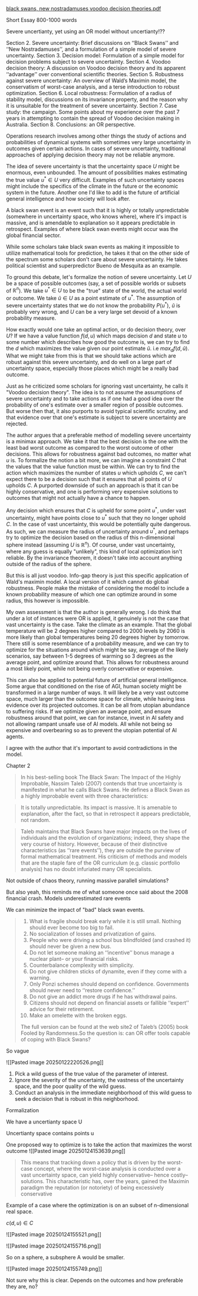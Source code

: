 [black swans, new nostradamuses voodoo decision theories.pdf](file:///C:/Users/Katte/Documents/Academic/Philosophy/black%20swans,%20new%20nostradamuses%20voodoo%20decision%20theories.pdf)


Short Essay 800-1000 words


Severe uncertianty, yet using an OR model without uncertianty!??



Section 
2. Severe uncertainty: Brief discussions on ‘‘Black Swans’’ and ‘‘New Nostradamuses’’, and a formulation of a simple model of severe uncertainty. Section 
3. Decision model: Formulation of a simple model for decision problems subject to severe uncertainty. Section 
4. Voodoo decision theory: A discussion on Voodoo decision theory and its apparent ‘‘advantage’’ over conventional scientific theories. Section 
5. Robustness against severe uncertainty: An overview of Wald’s Maximin model, the conservatism of worst-case analysis, and a terse introduction to robust optimization. Section 
6. Local robustness: Formulation of a radius of stability model, discussions on its invariance property, and the reason why it is unsuitable for the treatment of severe uncertainty. Section 
7. Case study: the campaign. Some points about my experience over the past 7 years in attempting to contain the spread of Voodoo decision making in Australia. Section 
8. Conclusions: an OR perspective.




Operations research involves among other things the study of actions and probabilities of dynamical systems with sometimes very large uncertainty in outcomes given certain actions. In cases of severe uncertainty, traditional approaches of applying decision theory may not be reliable anymore. 

The idea of severe uncertainty is that the uncertainty space $U$ might be enormous, even unbounded. The amount of possibilities makes estimating the true value $u^*\in U$ very difficult. Examples of such uncertainty spaces might include the specifics of the climate in the future or the economic system in the future. Another one I'd like to add is the future of artificial general intelligence and how society will look after.

A black swan event is an event such that it is highly or totally unpredictable (somewhere in uncertainty space, who knows where), where it's impact is massive, and is amendable to explanation so it appears predictable in retrospect. Examples of where black swan events might occur was the global financial sector.  

While some scholars take black swan events as making it impossible to utilize mathematical tools for prediction, he takes it that on the other side of the spectrum some scholars don't care about severe uncertainty. He takes political scientist and superpredictor Bueno de Mesquita as an example. 

To ground this debate, let's formalize the notion of severe uncertainty. Let $U$ be a space of possible outcomes (say, a set of possible worlds or subsets of $\mathbb{R}^n$). We take $u^*\in U$ to be the "true" state of the world, the actual world or outcome. We take $\tilde{u}\in U$ as a point estimate of $u^*$. The assumption of severe uncertainty states that we do not know the probability $P(u^*)$, $\tilde{u}$ is probably very wrong, and $U$ can be a very large set devoid of a known probability measure. 

How exactly would one take an optimal action, or do decision theory, over $U$? If we have a value function $f(d,u)$ which maps decision $d$ and state $u$ to some number which describes how good the outcome is, we can try to find the $d$ which maximizes the value given our point estimate $\tilde{u}$. i.e $max_d f(d,\tilde{u})$. What we might take from this is that we should take actions which are robust against this severe uncertainty, and do well on a large part of uncertainty space, especially those places which might be a really bad outcome. 

Just as he criticized some scholars for ignoring vast uncertainty, he calls it "Voodoo decision theory". The idea is to not assume the assumptions of severe uncertainty and to take actions as if one had a good idea over the probability of one's estimate over a smaller region of possible outcomes. But worse then that, it also purports to avoid typical scientific scrutiny, and that evidence over that one's estimate is subject to severe uncertainty are rejected. 

The author argues that a preferable method of modelling severe uncertainty is a minimax approach. We take it that the best decision is the one with the least bad worst outcome as compared to the worst outcome of other decisions. This allows for robustness against bad outcomes, no matter what $u$ is. To formalize the notion a bit more, we can imagine a constraint $C$ that the values that the value function must be within. We can try to find the action which maximizes the number of states $u$ which upholds $C$, we can't expect there to be a decision such that it ensures that all points of $U$ upholds $C$. A purported downside of such an approach is that it can be highly conservative, and one is performing very expensive solutions to outcomes that might not actually have a chance to happen. 

Any decision which ensures that $C$ is upheld for some point $u^*$, under vast uncertainty, might have points close to $u^*$ such that they no longer uphold $C$. In the case of vast uncertainty, this would be potentially quite dangerous. As such, we can measure the radius of uncertainty around $u^*$, and perhaps try to optimize the decision based on the radius of this n-dimensional sphere instead (assuming $U$ is $\mathbb{R}^n$). Of course, under vast uncertainty, where any guess is equally "unlikely", this kind of local optimization isn't reliable. By the invariance theorem, it doesn't take into account anything outside of the radius of the sphere.

But this is all just voodoo. Info-gap theory is just this specific application of Wald's maximin model. A local version of it which cannot do global robustness. People make the mistake of considering the model to include a known probability measure of which one can optimize around in some radius, this however is impossible. 

My own assessment is that the author is generally wrong. I do think that under a lot of instances were OR is applied, it genuinely is not the case that vast uncertainty is the case. Take the climate as an example. That the global temperature will be 2 degrees higher compared to 2000 levels by 2060 is more likely than global temperatures being 20 degrees higher by tomorrow. There still is some resemblance of a probability measure, and we can try to optimize for the situations around which might be say, average of the likely scenarios, say between 1-5 degrees of warming so 3 degrees as the average point, and optimize around that. This allows for robustness around a most likely point, while not being overly conservative or expensive.

This can also be applied to potential future of artificial general intelligence. Some argue that conditioned on the rise of AGI, human society might be transformed in a large number of ways. It will likely be a very vast outcome space, much larger than the outcome space for climate, while having less evidence over its projected outcomes. It can be all from utopian abundance to suffering risks. If we optimize given an average point, and ensure robustness around that point, we can for instance, invest in AI safety and not allowing rampant unsafe use of AI models. All while not being so expensive and overbearing so as to prevent the utopian potential of AI agents. 

I agree with the author that it's important to avoid contradictions in the model. 




Chapter 2

> In his best-selling book The Black Swan: The Impact of the Highly Improbable, Nassim Taleb (2007) contends that true uncertainty is manifested in what he calls Black Swans. He defines a Black Swan as a highly improbable event with three characteristics: 

> It is totally unpredictable. 
	Its impact is massive. 
	It is amenable to explanation, after the fact, so that in retrospect it appears predictable, not random.



> Taleb maintains that Black Swans have major impacts on the lives of individuals and the evolution of organizations; indeed, they shape the very course of history. However, because of their distinctive characteristics (as ‘‘rare events’’), they are outside the purview of formal mathematical treatment. His criticism of methods and models that are the staple fare of the OR curriculum (e.g. classic portfolio analysis) has no doubt infuriated many OR specialists.


Not outside of chaos theory, running massive parallell simulations?

But also yeah, this reminds me of what someone once said about the 2008 financial crash. Models underestimated rare events

We can minimize the impact of "bad" black swan events.

> 1. What is fragile should break early while it is still small. Nothing should ever become too big to fail. 
> 2. No socialization of losses and privatization of gains. 
> 3. People who were driving a school bus blindfolded (and crashed it) should never be given a new bus. 
> 4. Do not let someone making an ‘‘incentive’’ bonus manage a nuclear plant– or your financial risks. 
> 5. Counterbalance complexity with simplicity. 
> 6. Do not give children sticks of dynamite, even if they come with a warning. 
> 7. Only Ponzi schemes should depend on confidence. Governments should never need to ‘‘restore confidence.’’ 
> 8. Do not give an addict more drugs if he has withdrawal pains. 
> 9. Citizens should not depend on financial assets or fallible ‘‘expert’’ advice for their retirement. 
> 10. Make an omelette with the broken eggs. 
> 
> The full version can be found at the web site2 of Taleb’s (2005) book Fooled by Randomness.So the question is: can OR offer tools capable of coping with Black Swans?


So vague


![[Pasted image 20250122220526.png]]


1. Pick a wild guess of the true value of the parameter of interest. 
2. Ignore the severity of the uncertainty, the vastness of the uncertainty space, and the poor quality of the wild guess. 
3. Conduct an analysis in the immediate neighborhood of this wild guess to seek a decision that is robust in this neighborhood.




Formalization

We have a uncertianty space U

Uncertianty space contains points u

One proposed way to optimize is to take the action that maximizes the worst outcome
![[Pasted image 20250124153639.png]]


> This means that tracking down a policy that is driven by the worst-case concept, where the worst-case analysis is conducted over a vast uncertainty space, can yield highly conservative– hence costly– solutions. This characteristic has, over the years, gained the Maximin paradigm the reputation (or notoriety) of being excessively conservative



Example of a case where the optimization is on an subset of n-dimensional real space. 

$c(d,u)\in C$


![[Pasted image 20250124155521.png]]


![[Pasted image 20250124155716.png]]

So on a sphere, a subsphere A would be smaller.

![[Pasted image 20250124155749.png]]

Not sure why this is clear. Depends on the outcomes and how preferable they are, no?

